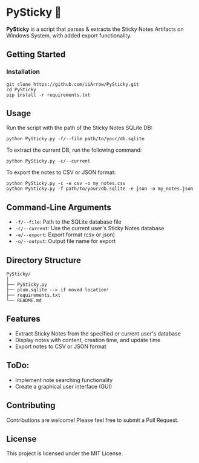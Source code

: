 # PySticky 📒

**PySticky** is a script that parses & extracts the Sticky Notes Artifacts on Windows System, with added export functionality.

## Getting Started

### Installation

```
git clone https://github.com/iiArrow/PySticky.git
cd PySticky
pip install -r requirements.txt
```

## Usage

Run the script with the path of the Sticky Notes SQLite DB:

```
python PySticky.py -f/--file path/to/your/db.sqlite
```

To extract the current DB, run the following command:

```
python PySticky.py -c/--current
```

To export the notes to CSV or JSON format:

```
python PySticky.py -c -e csv -o my_notes.csv
python PySticky.py -f path/to/your/db.sqlite -e json -o my_notes.json
```

## Command-Line Arguments

- `-f/--file`: Path to the SQLite database file
- `-c/--current`: Use the current user's Sticky Notes database
- `-e/--export`: Export format (csv or json)
- `-o/--output`: Output file name for export

## Directory Structure

```
PySticky/
│
├── PySticky.py
├── plum.sqlite --> if moved location!
├── requirements.txt
└── README.md
```

## Features

- Extract Sticky Notes from the specified or current user's database
- Display notes with content, creation time, and update time
- Export notes to CSV or JSON format

## ToDo:

- Implement note searching functionality
- Create a graphical user interface (GUI)

## Contributing

Contributions are welcome! Please feel free to submit a Pull Request.

## License

This project is licensed under the MIT License.
